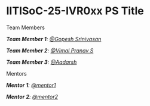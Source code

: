 # IITISoC-25-IVR0xx PS Title

Team Members

_**Team Member 1**:  [@Gopesh Srinivasan](https://github.com/Gopesh223)_

_**Team Member 2**:  [@Vimal Pranav S](https://github.com/VimalPranav)_

_**Team Member 3**:  [@Aadarsh](https://github.com/Aadarsh1406)_


Mentors

_**Mentor 1**:  [@mentor1](https://github.com/mentor1)_

_**Mentor 2**:  [@mentor2](https://github.com/mentor2)_
